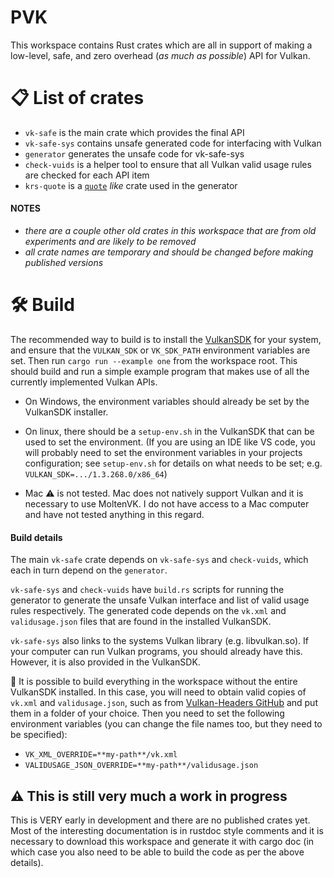 # PVK

This workspace contains Rust crates which are all in support of making a low-level, safe, and zero overhead
(*as much as possible*) API for Vulkan.

# 📋 List of crates

- `vk-safe` is the main crate which provides the final API
- `vk-safe-sys` contains unsafe generated code for interfacing with Vulkan
- `generator` generates the unsafe code for vk-safe-sys
- `check-vuids` is a helper tool to ensure that all Vulkan valid usage rules are checked for each API item
- `krs-quote` is a [`quote`](https://docs.rs/quote/latest/quote/) *like* crate used in the generator

#### NOTES
- *there are a couple other old crates in this workspace that are from old experiments and are likely to be removed*
- *all crate names are temporary and should be changed before making published versions*

# 🛠️ Build

The recommended way to build is to install the [VulkanSDK](https://vulkan.lunarg.com/sdk/home) for your system,
and ensure that the `VULKAN_SDK` or `VK_SDK_PATH` environment variables are set. Then run `cargo run --example one`
from the workspace root. This should build and run a simple example program that makes use of all the currently implemented
Vulkan APIs.

- On Windows, the environment variables should already be set by the VulkanSDK installer.

- On linux, there should be a `setup-env.sh` in the VulkanSDK that can be used to set the environment. (If you are using an
IDE like VS code, you will probably need to set the environment variables in your projects configuration; see `setup-env.sh`
for details on what needs to be set; e.g. `VULKAN_SDK=.../1.3.268.0/x86_64`)

- Mac ⚠️ is not tested. Mac does not natively support Vulkan and it is necessary to use MoltenVK. I do not have access to
a Mac computer and have not tested anything in this regard.

#### Build details

The main `vk-safe` crate depends on `vk-safe-sys` and `check-vuids`, which each in turn depend on the `generator`.

`vk-safe-sys` and `check-vuids` have `build.rs` scripts for running the generator to generate the unsafe Vulkan interface
and list of valid usage rules respectively. The generated code depends on the `vk.xml` and `validusage.json` files that are found
in the installed VulkanSDK.

`vk-safe-sys` also links to the systems Vulkan library (e.g. libvulkan.so). If your computer can run Vulkan programs, you
should already have this. However, it is also provided in the VulkanSDK.

💁 It is possible to build everything in the workspace without the entire VulkanSDK installed. In this case, you will need to
obtain valid copies of `vk.xml` and `validusage.json`, such as from [Vulkan-Headers GitHub](https://github.com/KhronosGroup/Vulkan-Headers/tree/main/registry)
and put them in a folder of your choice. Then you need to set the following environment variables (you can change the file
names too, but they need to be specified):
- `VK_XML_OVERRIDE=**my-path**/vk.xml`
- `VALIDUSAGE_JSON_OVERRIDE=**my-path**/validusage.json`

## ⚠️ This is still very much a work in progress

This is VERY early in development and there are no published crates yet. Most of the interesting documentation is in rustdoc style comments
and it is necessary to download this workspace and generate it with cargo doc (in which case you also need to be able to build the code
as per the above details).